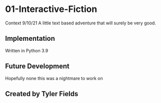 # 01-Interactive-Fiction
Context 9/10/21
A little text based adventure that will surely be very good.
## Implementation
Written in Python 3.9
## Future Development
Hopefully none this was a nightmare to work on
## Created by Tyler Fields
